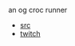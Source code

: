 an og croc runner
- [src](https://www.speedrun.com/users/Hypnoshark)
- [twitch](https://www.twitch.tv/hypnoshark)
